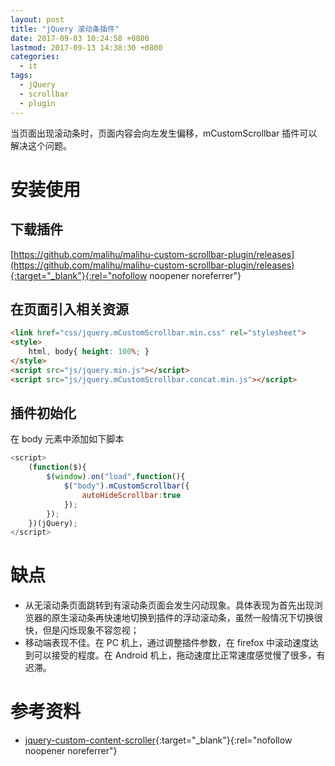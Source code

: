 ```yaml
---
layout: post
title: "jQuery 滚动条插件"
date: 2017-09-03 10:24:58 +0800
lastmod: 2017-09-13 14:38:30 +0800
categories:
  - it
tags:
  - jQuery
  - scrollbar
  - plugin
---
```


当页面出现滚动条时，页面内容会向左发生偏移，mCustomScrollbar 插件可以解决这个问题。

# 安装使用
## 下载插件  
[https://github.com/malihu/malihu-custom-scrollbar-plugin/releases](https://github.com/malihu/malihu-custom-scrollbar-plugin/releases){:target="_blank"}{:rel="nofollow noopener noreferrer"}

## 在页面引入相关资源  
```html
<link href="css/jquery.mCustomScrollbar.min.css" rel="stylesheet">
<style>
    html, body{ height: 100%; }
</style>
<script src="js/jquery.min.js"></script>
<script src="js/jquery.mCustomScrollbar.concat.min.js"></script>
```
<!-- more -->

## 插件初始化
在 body 元素中添加如下脚本
```javascript
<script>
    (function($){
        $(window).on("load",function(){
            $("body").mCustomScrollbar({
                autoHideScrollbar:true
            });
        });
    })(jQuery);
</script>
```

# 缺点
- 从无滚动条页面跳转到有滚动条页面会发生闪动现象。具体表现为首先出现浏览器的原生滚动条再快速地切换到插件的浮动滚动条，虽然一般情况下切换很快，但是闪烁现象不容忽视；
- 移动端表现不佳。在 PC 机上，通过调整插件参数，在 firefox 中滚动速度达到可以接受的程度。在 Android 机上，拖动速度比正常速度感觉慢了很多，有迟滞。 

# 参考资料
- [jquery-custom-content-scroller](http://manos.malihu.gr/jquery-custom-content-scroller/){:target="_blank"}{:rel="nofollow noopener noreferrer"}
